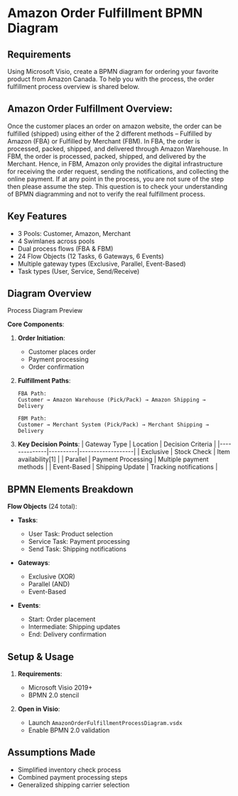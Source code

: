 # Amazon Order Fulfillment BPMN Diagram

## Requirements
Using Microsoft Visio, create a BPMN diagram for ordering your favorite
product from Amazon Canada. To help you with the process, the order
fulfillment process overview is shared below.

## Amazon Order Fulfillment Overview:
Once the customer places an order on amazon website, the order can be fulfilled (shipped) using
either of the 2 different methods – Fulfilled by Amazon (FBA) or Fulfilled by Merchant (FBM). In
FBA, the order is processed, packed, shipped, and delivered through Amazon Warehouse. In
FBM, the order is processed, packed, shipped, and delivered by the Merchant. Hence, in FBM,
Amazon only provides the digital infrastructure for receiving the order request, sending the
notifications, and collecting the online payment.
If at any point in the process, you are not sure of the step then please assume the step. This
question is to check your understanding of BPMN diagramming and not to verify the real
fulfillment process.

## Key Features
  - 3 Pools: Customer, Amazon, Merchant
  - 4 Swimlanes across pools
  - Dual process flows (FBA & FBM)
  - 24 Flow Objects (12 Tasks, 6 Gateways, 6 Events)
  - Multiple gateway types (Exclusive, Parallel, Event-Based)
  - Task types (User, Service, Send/Receive)

## Diagram Overview
Process Diagram Preview

**Core Components**:
1. **Order Initiation**:
   - Customer places order
   - Payment processing
   - Order confirmation

2. **Fulfillment Paths**:
   ```plaintext
   FBA Path:
   Customer → Amazon Warehouse (Pick/Pack) → Amazon Shipping → Delivery

   FBM Path: 
   Customer → Merchant System (Pick/Pack) → Merchant Shipping → Delivery
   ```

3. **Key Decision Points**:
   | Gateway Type | Location | Decision Criteria |
   |--------------|----------|-------------------|
   | Exclusive    | Stock Check | Item availability[1] |
   | Parallel     | Payment Processing | Multiple payment methods |
   | Event-Based  | Shipping Update | Tracking notifications |

## BPMN Elements Breakdown
**Flow Objects** (24 total):
- **Tasks**:
  - User Task: Product selection
  - Service Task: Payment processing
  - Send Task: Shipping notifications

- **Gateways**:
  - Exclusive (XOR)
  - Parallel (AND)
  - Event-Based

- **Events**:
  - Start: Order placement
  - Intermediate: Shipping updates
  - End: Delivery confirmation

## Setup & Usage
1. **Requirements**:
   - Microsoft Visio 2019+
   - BPMN 2.0 stencil

2. **Open in Visio**:
   - Launch `AmazonOrderFulfillmentProcessDiagram.vsdx`
   - Enable BPMN 2.0 validation

## Assumptions Made
- Simplified inventory check process
- Combined payment processing steps
- Generalized shipping carrier selection
